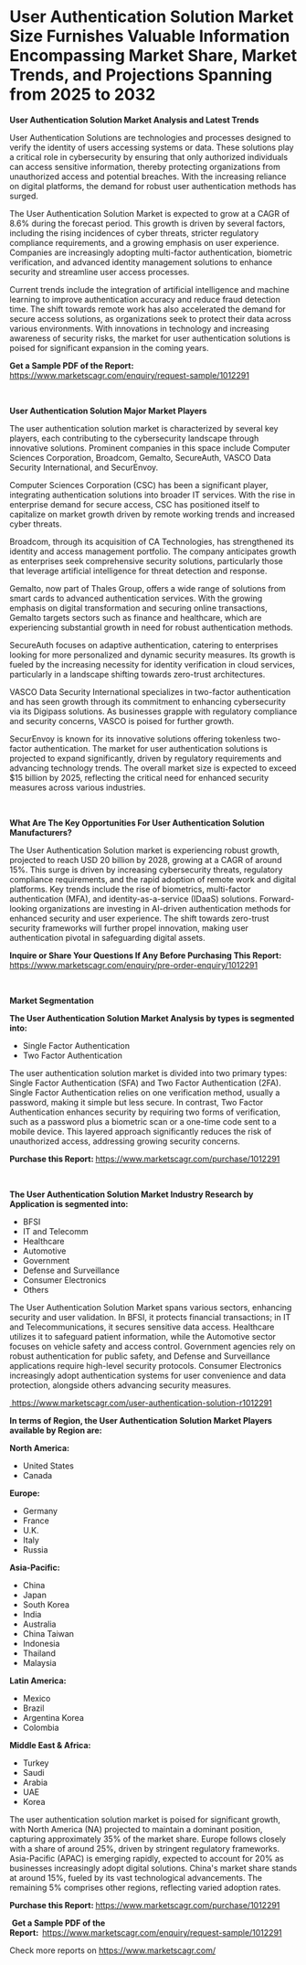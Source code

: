 <p><h1>User Authentication Solution Market Size Furnishes Valuable Information Encompassing Market Share, Market Trends, and Projections Spanning from 2025 to 2032</h1></p><p><strong>User Authentication Solution Market Analysis and Latest Trends</strong></p>
<p><p>User Authentication Solutions are technologies and processes designed to verify the identity of users accessing systems or data. These solutions play a critical role in cybersecurity by ensuring that only authorized individuals can access sensitive information, thereby protecting organizations from unauthorized access and potential breaches. With the increasing reliance on digital platforms, the demand for robust user authentication methods has surged.</p><p>The User Authentication Solution Market is expected to grow at a CAGR of 8.6% during the forecast period. This growth is driven by several factors, including the rising incidences of cyber threats, stricter regulatory compliance requirements, and a growing emphasis on user experience. Companies are increasingly adopting multi-factor authentication, biometric verification, and advanced identity management solutions to enhance security and streamline user access processes.</p><p>Current trends include the integration of artificial intelligence and machine learning to improve authentication accuracy and reduce fraud detection time. The shift towards remote work has also accelerated the demand for secure access solutions, as organizations seek to protect their data across various environments. With innovations in technology and increasing awareness of security risks, the market for user authentication solutions is poised for significant expansion in the coming years.</p></p>
<p><strong>Get a Sample PDF of the Report:&nbsp;</strong> <a href="https://www.marketscagr.com/enquiry/request-sample/1012291?utm_campaign=3032&utm_medium=2&utm_source=Github&utm_content=ia&utm_term=05032025&utm_id=user-authentication-solution">https://www.marketscagr.com/enquiry/request-sample/1012291</a></p>
<p>&nbsp;</p>
<p><strong>User Authentication Solution Major Market Players</strong></p>
<p><p>The user authentication solution market is characterized by several key players, each contributing to the cybersecurity landscape through innovative solutions. Prominent companies in this space include Computer Sciences Corporation, Broadcom, Gemalto, SecureAuth, VASCO Data Security International, and SecurEnvoy.</p><p>Computer Sciences Corporation (CSC) has been a significant player, integrating authentication solutions into broader IT services. With the rise in enterprise demand for secure access, CSC has positioned itself to capitalize on market growth driven by remote working trends and increased cyber threats.</p><p>Broadcom, through its acquisition of CA Technologies, has strengthened its identity and access management portfolio. The company anticipates growth as enterprises seek comprehensive security solutions, particularly those that leverage artificial intelligence for threat detection and response.</p><p>Gemalto, now part of Thales Group, offers a wide range of solutions from smart cards to advanced authentication services. With the growing emphasis on digital transformation and securing online transactions, Gemalto targets sectors such as finance and healthcare, which are experiencing substantial growth in need for robust authentication methods.</p><p>SecureAuth focuses on adaptive authentication, catering to enterprises looking for more personalized and dynamic security measures. Its growth is fueled by the increasing necessity for identity verification in cloud services, particularly in a landscape shifting towards zero-trust architectures.</p><p>VASCO Data Security International specializes in two-factor authentication and has seen growth through its commitment to enhancing cybersecurity via its Digipass solutions. As businesses grapple with regulatory compliance and security concerns, VASCO is poised for further growth.</p><p>SecurEnvoy is known for its innovative solutions offering tokenless two-factor authentication. The market for user authentication solutions is projected to expand significantly, driven by regulatory requirements and advancing technology trends. The overall market size is expected to exceed $15 billion by 2025, reflecting the critical need for enhanced security measures across various industries.</p></p>
<p>&nbsp;</p>
<p><strong>What Are The Key Opportunities For User Authentication Solution Manufacturers?</strong></p>
<p><p>The User Authentication Solution market is experiencing robust growth, projected to reach USD 20 billion by 2028, growing at a CAGR of around 15%. This surge is driven by increasing cybersecurity threats, regulatory compliance requirements, and the rapid adoption of remote work and digital platforms. Key trends include the rise of biometrics, multi-factor authentication (MFA), and identity-as-a-service (IDaaS) solutions. Forward-looking organizations are investing in AI-driven authentication methods for enhanced security and user experience. The shift towards zero-trust security frameworks will further propel innovation, making user authentication pivotal in safeguarding digital assets.</p></p>
<p><strong>Inquire or Share Your Questions If Any Before Purchasing This Report:</strong> <a href="https://www.marketscagr.com/enquiry/pre-order-enquiry/1012291?utm_campaign=3032&utm_medium=2&utm_source=Github&utm_content=ia&utm_term=05032025&utm_id=user-authentication-solution">https://www.marketscagr.com/enquiry/pre-order-enquiry/1012291</a></p>
<p>&nbsp;</p>
<p><strong>Market Segmentation</strong></p>
<p><strong>The User Authentication Solution Market Analysis by types is segmented into:</strong></p>
<p><ul><li>Single Factor Authentication</li><li>Two Factor Authentication</li></ul></p>
<p><p>The user authentication solution market is divided into two primary types: Single Factor Authentication (SFA) and Two Factor Authentication (2FA). Single Factor Authentication relies on one verification method, usually a password, making it simple but less secure. In contrast, Two Factor Authentication enhances security by requiring two forms of verification, such as a password plus a biometric scan or a one-time code sent to a mobile device. This layered approach significantly reduces the risk of unauthorized access, addressing growing security concerns.</p></p>
<p><strong>Purchase this Report:&nbsp;</strong><a href="https://www.marketscagr.com/purchase/1012291?utm_campaign=3032&utm_medium=2&utm_source=Github&utm_content=ia&utm_term=05032025&utm_id=user-authentication-solution">https://www.marketscagr.com/purchase/1012291</a></p>
<p>&nbsp;</p>
<p><strong>The User Authentication Solution Market Industry Research by Application is segmented into:</strong></p>
<p><ul><li>BFSI</li><li>IT and Telecomm</li><li>Healthcare</li><li>Automotive</li><li>Government</li><li>Defense and Surveillance</li><li>Consumer Electronics</li><li>Others</li></ul></p>
<p><p>The User Authentication Solution Market spans various sectors, enhancing security and user validation. In BFSI, it protects financial transactions; in IT and Telecommunications, it secures sensitive data access. Healthcare utilizes it to safeguard patient information, while the Automotive sector focuses on vehicle safety and access control. Government agencies rely on robust authentication for public safety, and Defense and Surveillance applications require high-level security protocols. Consumer Electronics increasingly adopt authentication systems for user convenience and data protection, alongside others advancing security measures.</p></p>
<p><a href="https://www.marketscagr.com/user-authentication-solution-r1012291?utm_campaign=3032&utm_medium=2&utm_source=Github&utm_content=ia&utm_term=05032025&utm_id=user-authentication-solution">&nbsp;https://www.marketscagr.com/user-authentication-solution-r1012291</a></p>
<p><strong>In terms of Region, the User Authentication Solution Market Players available by Region are:</strong></p>
<p>
    <p> <strong> North America: </strong>
        <ul>
            <li>United States</li>
            <li>Canada</li>
        </ul>
        </p> 
    <p> <strong> Europe: </strong>
        <ul>
            <li>Germany</li>
            <li>France</li>
            <li>U.K.</li>
            <li>Italy</li>
            <li>Russia</li>
        </ul>
        </p> 
    <p> <strong> Asia-Pacific: </strong>
        <ul>
            <li>China</li>
            <li>Japan</li>
            <li>South Korea</li>
            <li>India</li>
            <li>Australia</li>
            <li>China Taiwan</li>
            <li>Indonesia</li>
            <li>Thailand</li>
            <li>Malaysia</li>
        </ul>
        </p> 
    <p> <strong> Latin America: </strong>
        <ul>
            <li>Mexico</li>
            <li>Brazil</li>
            <li>Argentina Korea</li>
            <li>Colombia</li>
        </ul>
        </p> 
    <p> <strong> Middle East & Africa: </strong>
        <ul>
            <li>Turkey</li>
            <li>Saudi</li>
            <li>Arabia</li>
            <li>UAE</li>
            <li>Korea</li>
        </ul>
    </p>
    </p>
<p><p>The user authentication solution market is poised for significant growth, with North America (NA) projected to maintain a dominant position, capturing approximately 35% of the market share. Europe follows closely with a share of around 25%, driven by stringent regulatory frameworks. Asia-Pacific (APAC) is emerging rapidly, expected to account for 20% as businesses increasingly adopt digital solutions. China's market share stands at around 15%, fueled by its vast technological advancements. The remaining 5% comprises other regions, reflecting varied adoption rates.</p></p>
<p><strong>Purchase this Report: </strong><a href="https://www.marketscagr.com/purchase/1012291?utm_campaign=3032&utm_medium=2&utm_source=Github&utm_content=ia&utm_term=05032025&utm_id=user-authentication-solution">https://www.marketscagr.com/purchase/1012291</a></p>
<p>&nbsp;<strong>Get a Sample PDF of the Report:&nbsp;&nbsp;</strong><a href="https://www.marketscagr.com/enquiry/request-sample/1012291?utm_campaign=3032&utm_medium=2&utm_source=Github&utm_content=ia&utm_term=05032025&utm_id=user-authentication-solution">https://www.marketscagr.com/enquiry/request-sample/1012291</a></p>
<p><strong></strong></p>
<p>Check more reports on <a href="https://www.marketscagr.com/?utm_campaign=3032&utm_medium=2&utm_source=Github&utm_content=ia&utm_term=05032025&utm_id=user-authentication-solution">https://www.marketscagr.com/</a></p>